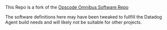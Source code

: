 This Repo is a fork of the [Opscode Omnibus Software Repo](https://github.com/opscode/omnibus-software)

The software definitions here may have been tweaked to fullfill the Datadog Agent build needs and will likely not be suitable for other projects.
